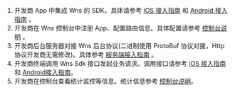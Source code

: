 1. 开发商 App 中集成 Wns 的 SDK。具体请参考 [iOS 接入指南](https://cloud.tencent.com/document/product/276/3207)   和 [Android 接入指南](https://cloud.tencent.com/document/product/276/3208) 。
2. 开发商在 Wns 控制台中注册 App、配置路由信息。具体配置请参考 [控制台说明](https://cloud.tencent.com/document/product/276/3005) 。
3. 开发商后台服务器对接 Wns 后台协议(二进制使用 ProtoBuf 协议对接，Http 协议开发商无需修改)。具体参考 [服务端接入指南](https://cloud.tencent.com/document/product/276/3209) 。
4. 开发商终端调用 Wns Sdk 接口发起业务请求。调用接口请参考 [iOS 接入指南](https://cloud.tencent.com/document/product/276/3207) 和 [Android接入指南](https://cloud.tencent.com/document/product/276/3208)。 
5. 开发商在控制台查看统计监控等信息。统计信息参考 [控制台说明](https://cloud.tencent.com/document/product/276/3005)。

